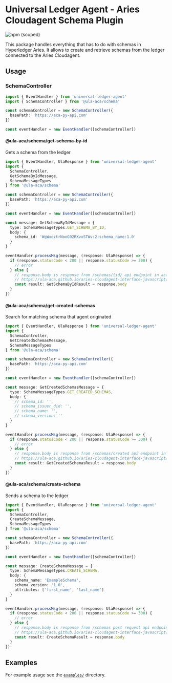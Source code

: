 # Universal Ledger Agent - Aries Cloudagent Schema Plugin

![npm (scoped)](https://img.shields.io/npm/v/@ula-aca/schema)

This package handles everything that has to do with schemas in Hyperledger Aries. It allows to create and retrieve schemas from the ledger connected to the Aries Cloudagent.

## Usage

### SchemaController

```typescript
import { EventHandler } from 'universal-ledger-agent'
import { SchemaController } from '@ula-aca/schema'

const schemaController = new SchemaController({
  basePath: 'https://aca-py-api.com'
})

const eventHandler = new EventHandler([schemaController])
```

#### @ula-aca/schema/get-schema-by-id

Gets a schema from the ledger

```typescript
import { EventHandler, UlaResponse } from 'universal-ledger-agent'
import {
  SchemaController,
  GetSchemaByIdMessage,
  SchemaMessageTypes
} from '@ula-aca/schema'

const schemaController = new SchemaController({
  basePath: 'https://aca-py-api.com'
})

const eventHandler = new EventHandler([schemaController])

const message: GetSchemaByIdMessage = {
  type: SchemaMessageTypes.GET_SCHEMA_BY_ID,
  body: {
    schema_id: 'WgWxqztrNooG92RXvxSTWv:2:schema_name:1.0'
  }
}

eventHandler.processMsg(message, (response: UlaResponse) => {
  if (response.statusCode < 200 || response.statusCode >= 300) {
    // error
  } else {
    // response.body is response from /schemas/{id} api endpoint in aca-py
    // https://ula-aca.github.io/aries-cloudagent-interface-javascript/#/schema/get_schemas__id_
    const result: GetSchemaByIdResult = response.body
  }
})
```

#### @ula-aca/schema/get-created-schemas

Search for matching schema that agent originated

```typescript
import { EventHandler, UlaResponse } from 'universal-ledger-agent'
import {
  SchemaController,
  GetCreatedSchemasMessage,
  SchemaMessageTypes
} from '@ula-aca/schema'

const schemaController = new SchemaController({
  basePath: 'https://aca-py-api.com'
})

const eventHandler = new EventHandler([schemaController])

const message: GetCreatedSchemasMessage = {
  type: SchemaMessageTypes.GET_CREATED_SCHEMAS,
  body: {
    // schema_id: '',
    // schema_issuer_did: '',
    // schema_name: '',
    // schema_version: ''
  }
}

eventHandler.processMsg(message, (response: UlaResponse) => {
  if (response.statusCode < 200 || response.statusCode >= 300) {
    // error
  } else {
    // response.body is response from /schemas/created api endpoint in aca-py
    // https://ula-aca.github.io/aries-cloudagent-interface-javascript/#/schema/get_schemas_created
    const result: GetCreatedSchemasResult = response.body
  }
})
```

#### @ula-aca/schema/create-schema

Sends a schema to the ledger

```typescript
import { EventHandler, UlaResponse } from 'universal-ledger-agent'
import {
  SchemaController,
  CreateSchemaMessage,
  SchemaMessageTypes
} from '@ula-aca/schema'

const schemaController = new SchemaController({
  basePath: 'https://aca-py-api.com'
})

const eventHandler = new EventHandler([schemaController])

const message: CreateSchemaMessage = {
  type: SchemaMessageTypes.CREATE_SCHEMA,
  body: {
    schema_name: 'ExampleSchema',
    schema_version: '1.0',
    attributes: ['first_name', 'last_name']
  }
}

eventHandler.processMsg(message, (response: UlaResponse) => {
  if (response.statusCode < 200 || response.statusCode >= 300) {
    // error
  } else {
    // response.body is response from /schemas post request api endpoint in aca-py
    // https://ula-aca.github.io/aries-cloudagent-interface-javascript/#/schema/post_schemas
    const result: CreateSchemaResult = response.body
  }
})
```

## Examples

For example usage see the [`examples/`](./examples) directory.
